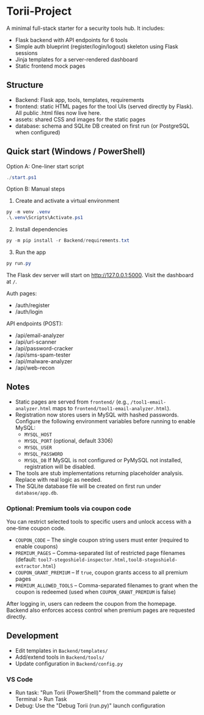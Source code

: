# Torii-Project

A minimal full-stack starter for a security tools hub. It includes:
- Flask backend with API endpoints for 6 tools
- Simple auth blueprint (register/login/logout) skeleton using Flask sessions
- Jinja templates for a server-rendered dashboard
- Static frontend mock pages

## Structure

- Backend: Flask app, tools, templates, requirements
- frontend: static HTML pages for the tool UIs (served directly by Flask). All public .html files now live here.
- assets: shared CSS and images for the static pages
- database: schema and SQLite DB created on first run (or PostgreSQL when configured)

## Quick start (Windows / PowerShell)

Option A: One-liner start script

```powershell
./start.ps1
```

Option B: Manual steps

1) Create and activate a virtual environment

```powershell
py -m venv .venv
.\.venv\Scripts\Activate.ps1
```

2) Install dependencies

```powershell
py -m pip install -r Backend/requirements.txt
```

3) Run the app

```powershell
py run.py
```

The Flask dev server will start on http://127.0.0.1:5000. Visit the dashboard at `/`.

Auth pages:
- /auth/register
- /auth/login

API endpoints (POST):
- /api/email-analyzer
- /api/url-scanner
- /api/password-cracker
- /api/sms-spam-tester
- /api/malware-analyzer
- /api/web-recon

## Notes
- Static pages are served from `frontend/` (e.g., `/tool1-email-analyzer.html` maps to `frontend/tool1-email-analyzer.html`).
- Registration now stores users in MySQL with hashed passwords. Configure the following environment variables before running to enable MySQL:
	- `MYSQL_HOST`
	- `MYSQL_PORT` (optional, default 3306)
	- `MYSQL_USER`
	- `MYSQL_PASSWORD`
	- `MYSQL_DB`
	If MySQL is not configured or PyMySQL not installed, registration will be disabled.
- The tools are stub implementations returning placeholder analysis. Replace with real logic as needed.
- The SQLite database file will be created on first run under `database/app.db`.

### Optional: Premium tools via coupon code

You can restrict selected tools to specific users and unlock access with a one-time coupon code.

- `COUPON_CODE` – The single coupon string users must enter (required to enable coupons)
- `PREMIUM_PAGES` – Comma-separated list of restricted page filenames (default: `tool7-stegoshield-inspector.html,tool8-stegoshield-extractor.html`)
- `COUPON_GRANT_PREMIUM` – If `true`, coupon grants access to all premium pages
- `PREMIUM_ALLOWED_TOOLS` – Comma-separated filenames to grant when the coupon is redeemed (used when `COUPON_GRANT_PREMIUM` is false)

After logging in, users can redeem the coupon from the homepage. Backend also enforces access control when premium pages are requested directly.

## Development
- Edit templates in `Backend/templates/`
- Add/extend tools in `Backend/tools/`
- Update configuration in `Backend/config.py`

### VS Code
- Run task: "Run Torii (PowerShell)" from the command palette or Terminal > Run Task
- Debug: Use the "Debug Torii (run.py)" launch configuration
